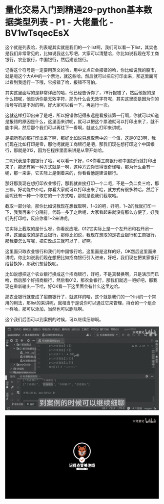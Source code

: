 # 量化交易入门到精通29-python基本数据类型列表 - P1 - 大佬量化 - BV1wTsqecEsX

这个就是列表哈，列表呢其实就是我们的一个list啊，我们可以看一下list，其实也是我们非常常见的，比如说我这么写吧，大家可以清楚哈，你比如说我现在写工商银行，农业银行，中国银行，然后建设银行。

记得这个符号是一定要用英文的哈，用中文点它会报错的哈，你比如说我的股市，就是呃这个大A中的一个票池，就这些哈，然后就可以把它打印出来，那这里面可以看到我运行一下哦，它报错了哈，报错不可怕。

其实这里面写的是非常详细的哈，他已经告诉你了，78行报错了，然后他报的是什么错呢，他告诉你是无效字符，那为什么会无效字符呢，其实这里面是因为你的括号写的是不对的啊，好大家可以看一下，再运行一次。

这就这样打印出来了是吧，所以报错你记得永远是看报错第一行啊，你就可以知道是报错的原因是什么，这里面来讲呢，就可以把这个票池就可以打印出来了，就不能中间，然后那个我们可以再往下一看啊，就这么打印来讲呢。

是把所有的都打印出来了啊，那好比如说只想取票中的一个值，这是0123啊，我们现在比如打印是零，那他呢就是工商银行是吧，那我们现在想打印这个中国银行，那就是012，因为在程序里面来讲是从零开始哈。

二呢代表是中国银行了哈，可以看一下好，OK你看工商银行和中国银行就打印出来了，那还有另一种方式就是一啊，这种方式你觉得很奇怪哈，那为什么会有一呢，那一来讲，它实际上是倒着来的，你看看他是建设银行。

那好那我现在想打印农业银行，那我就直接打印一个二呃，不是一负二负三哈，那三嘛，好功能中介哈，你看大家就可以打印出来了哈，就方式有很多种哈，然后下面呢还有一种一个取它的一个方式哈，那就是说我们截取哈。

截取一部分哈，那你比如说我现在想截取啊，1~2的吧，好吧，1~2的我就打印一下，我我再来个分隔符，代码一多了之后呢，大家看起来就没有那么方便了，好我们先打印哈，反应你看1~2来讲呢。

它实际上截取的是什么呀，你看反应哦，012它实际上是一个左开闭和右开闭一样，这里面取的是农业银行，那你比如说，我现在想取的是农业银行和工商银行，那我要怎么写呢，把它改成三就可以了，好啊。

这里面只取农业银行和我们的中国银行哈，这里面是这样的好，OK然后这里面来讲呢，你比如说我们现在想把比如招商银行引入进来，好吧，我们现在把某家银行给替换掉，那我们想替换呢。

比如说想把这个农业银行换成这个招商银行，好吧，不是真替换啊，只是演示而已哈，然后那个好招商银行，然后看012，那农业银行，那我们就选一吧好吧，那我现在重新输出一下哈，好OK看一下这里面会有什么这里边哈。

那农业银行就变成了招商银行了，就这样的哈，这个就是我们的一个list的一个常用的用法，那list的来讲呢，就相当于是说你可以通过它来管理，持仓的一个组合一样哈，那可以添加，当然也可以删除啊。

这个我们后面可以到案例的时候，可以继续细聊啊。

![](img/2be0638d98c808012523f4cd5788f8b2_1.png)

![](img/2be0638d98c808012523f4cd5788f8b2_2.png)
